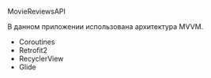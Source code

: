 MovieReviewsAPI

В данном приложении использована архитектура MVVM.

- Coroutines
- Retrofit2
- RecyclerView
- Glide
